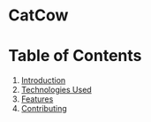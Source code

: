 # CatCow

# Table of Contents
1. [Introduction](#introduction)
2. [Technologies Used](#technologies-used)
3. [Features](#features)
4. [Contributing](#contributing)
